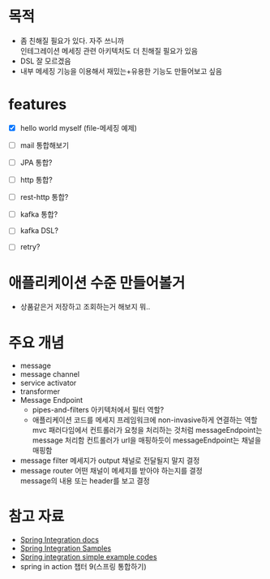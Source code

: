 # 목적
- 좀 친해질 필요가 있다. 자주 쓰니까  
  인테그레이션 메세징 관련 아키텍처도 더 친해질 필요가 있음
- DSL 잘 모르겠음
- 내부 메세징 기능을 이용해서 재밌는+유용한 기능도 만들어보고 싶음


# features
- [x] hello world myself (file-메세징 예제)
- [ ] mail 통합해보기
- [ ] JPA 통합?
- [ ] http 통합?
- [ ] rest-http 통합?
- [ ] kafka 통합?
- [ ] kafka DSL?
- [ ] retry?


# 애플리케이션 수준 만들어볼거
- 상품같은거 저장하고 조회하는거 해보지 뭐..


# 주요 개념
- message
- message channel
- service activator
- transformer
- Message Endpoint
  - pipes-and-filters 아키텍처에서 필터 역할? 
  - 애플리케이션 코드를 메세지 프레임워크에 non-invasive하게 연결하는 역할  
    mvc 패러다임에서 컨트롤러가 요청을 처리하는 것처럼 messageEndpoint는 message 처리함
    컨트롤러가 url을 매핑하듯이 messageEndpoint는 채널을 매핑함
- message filter
  메세지가 output 채널로 전달될지 말지 결정
- message router
  어떤 채널이 메세지를 받아야 하는지를 결정  
  message의 내용 또는 header를 보고 결정

# 참고 자료
- [Spring Integration docs](https://docs.spring.io/spring-integration/reference/html/index.html)
- [Spring Integration Samples](https://github.com/spring-projects/spring-integration-samples)
- [Spring integration simple example codes](https://github.com/SimpleProgramming/spring-integration-example)
- spring in action 챕터 9(스프링 통합하기)


